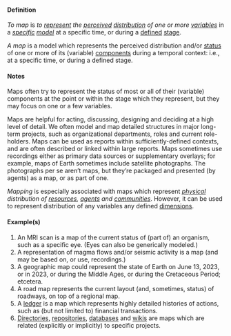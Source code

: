 #### Definition

*To map* is *to [represent](https://github.com/gcassel/Modular-Organization-Terminology/blob/master/terms/represent.md) the [perceived](https://github.com/gcassel/Modular-Organization-Terminology/blob/master/terms/perceive.md) [distribution](https://github.com/gcassel/Modular-Organization-Terminology/blob/master/terms/distribute.md) of one or more [variables](https://github.com/gcassel/Modular-Organization-Terminology/blob/master/terms/variable.md)* in a *[specific](https://github.com/gcassel/Modular-Organization-Terminology/blob/master/terms/specific.md) [model](https://github.com/gcassel/Modular-Organization-Terminology/blob/master/terms/model.md)* at a specific time, or during a [defined](https://github.com/gcassel/Modular-Organizing-Terminology/blob/master/terms/define.md) [stage](https://github.com/gcassel/Modular-Organizing-Terminology/blob/master/terms/stage.md).

*A map* is a model which represents the perceived distribution and/or [status](https://github.com/gcassel/Modular-Organization-Terminology/blob/master/terms/status.md) of one or more of its (variable) [components](https://github.com/gcassel/Modular-Organization-Terminology/blob/master/terms/component.md) during a temporal context: i.e., at a specific time, or during a defined stage.

#### Notes

Maps often try to represent the status of most or all of their (variable) components at the point or within the stage which they represent, but they may focus on one or a few variables.  

Maps are helpful for acting, discussing, designing and deciding at a high level of detail.  We often model and map detailed structures in major long-term projects, such as organizational departments, roles and current role-holders.  Maps can be used as reports within sufficiently-defined contexts, and are often described or linked within large reports.  Maps sometimes use recordings either as primary data sources or supplementary overlays; for example, maps of Earth sometimes include satellite photographs.  The photographs per se aren’t maps, but they’re packaged and presented (by agents) as a map, or as part of one. 

*Mapping* is especially associated with maps which represent *[physical](https://github.com/gcassel/Modular-Organization-Terminology/blob/master/terms/physical.md) distribution of [resources](https://github.com/gcassel/Modular-Organizing-Terminology/blob/master/terms/resource.md), [agents](https://github.com/gcassel/Modular-Organizing-Terminology/blob/master/terms/agent.md) and [communities](https://github.com/gcassel/Modular-Organizing-Terminology/blob/master/terms/community.md)*.  However, it can be used to represent distribution of any variables any defined [dimensions](https://github.com/gcassel/Modular-Organization-Terminology/blob/master/terms/).

#### Example(s)

1. An MRI scan is a map of the current status of (part of) an organism, such as a specific eye.  (Eyes can also be generically modeled.)
2. A representation of magma flows and/or seismic activity is a map (and may be based on, or use, recordings.)
3. A geographic map could represent the state of Earth on June 13, 2023, or in 2023, or during the Middle Ages, or during the Cretaceous Period; etcetera.
4. A road map represents the current layout (and, sometimes, status) of roadways, on top of a regional map.
5. A [ledger](https://github.com/gcassel/Modular-Organization-Terminology/blob/master/terms/ledger.md) is a map which represents highly detailed histories of actions, such as (but not limited to) financial transactions.
6. [Directories](https://github.com/gcassel/Modular-Organization-Terminology/blob/master/terms/directory.md), [repositories](https://github.com/gcassel/Modular-Organization-Terminology/blob/master/terms/repository.md), [databases](https://github.com/gcassel/Modular-Organization-Terminology/blob/master/terms/database.md) and [wikis](https://github.com/gcassel/Modular-Organization-Terminology/blob/master/terms/wiki.md) are maps which are related (explicitly or implicitly) to specific projects.  
